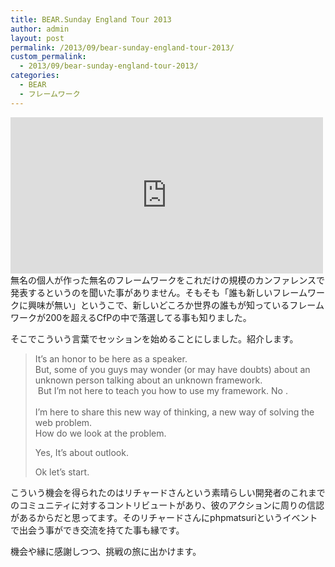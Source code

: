 ```yaml
---
title: BEAR.Sunday England Tour 2013
author: admin
layout: post
permalink: /2013/09/bear-sunday-england-tour-2013/
custom_permalink:
  - 2013/09/bear-sunday-england-tour-2013/
categories:
  - BEAR
  - フレームワーク
---
```

<iframe src="https://www.facebook.com/plugins/post.php?href=https%3A%2F%2Fwww.facebook.com%2FBEARSundayProject%2Fposts%2F168349486688540&show_text=true&width=500" width="500" height="250" style="border:none;overflow:hidden" scrolling="no" frameborder="0" allowfullscreen="true" allow="autoplay; clipboard-write; encrypted-media; picture-in-picture; web-share"></iframe>

<br clear="all" />  
無名の個人が作った無名のフレームワークをこれだけの規模のカンファレンスで発表するというのを聞いた事がありません。そもそも「誰も新しいフレームワークに興味が無い」というこで、新しいどころか世界の誰もが知っているフレームワークが200を超えるCfPの中で落選してる事も知りました。

そこでこういう言葉でセッションを始めることにしました。紹介します。

> It’s an honor to be here as a speaker.  
> But, some of you guys may wonder (or may have doubts) about an unknown person talking about an unknown framework.  
>  But I’m not here to teach you how to use my framework. No .  
>    
> I’m here to share this new way of thinking, a new way of solving the web problem.  
> How do we look at the problem.
> 
> Yes, It’s about outlook.
> 
> Ok let’s start. 

こういう機会を得られたのはリチャードさんという素晴らしい開発者のこれまでのコミュニティに対するコントリビュートがあり、彼のアクションに周りの信認があるからだと思ってます。そのリチャードさんにphpmatsuriというイベントで出会う事ができ交流を持てた事も縁です。

機会や縁に感謝しつつ、挑戦の旅に出かけます。
